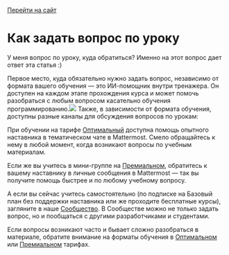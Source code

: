 [Перейти на сайт](https://ru.hexlet.io)

# Как задать вопрос по уроку

У меня вопрос по уроку, куда обратиться? Именно на этот вопрос дает ответ эта статья :)

Первое место, куда обязательно нужно задать вопрос, независимо от формата вашего обучения — это ИИ-помощник внутри тренажера. Он доступен на каждом этапе прохождения курса и может помочь разобраться с любым вопросом касательно обучения программированию.![](https://files.carrotquest.app/knowledge-bases-images/articles/64033/64033-1746018332943-p007wtmd.png)
Также, в зависимости от формата обучения, доступны разные каналы для обсуждения вопросов по урокам:

При обучении на тарифе [Оптимальный](https://help.hexlet.io/article/20504) доступна помощь опытного наставника в тематическом чате в Mattermost. Смело обращайтесь к нему в любой момент, когда возникают вопросы по учебным материалам.

Если же вы учитесь в мини-группе на [Премиальном](https://help.hexlet.io/article/20505), обратитесь к вашему наставнику в личные сообщения в Mattermost — так вы получите помощь быстрее и по любому учебному вопросу.

А если вы сейчас учитесь самостоятельно (по подписке на Базовый план без поддержки наставника или же проходите бесплатные курсы), загляните в наше [Сообщество](https://help.hexlet.io/article/20443). В Сообществе можно не только задать вопрос, но и пообщаться с другими разработчиками и студентами.

Если вопросы возникают часто и бывает сложно разобраться в материале, обратите внимание на форматы обучения в [Оптимальном](https://help.hexlet.io/article/20504) или [Премиальном](https://help.hexlet.io/article/20505) тарифах.
